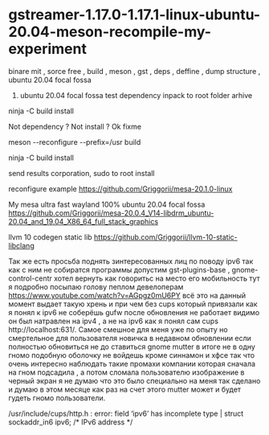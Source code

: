 # gstreamer-1.17.0-1.17.1-linux-ubuntu-20.04-meson-recompile-my-experiment
binare mit , sorce free , build , meson , gst , deps , deffine , dump structure , ubuntu 20.04 focal fossa

1) ubuntu 20.04 focal fossa test dependency inpack to root folder arhive

ninja -C build install

Not dependency ? Not install ? Ok fixme

meson --reconfigure --prefix=/usr build

ninja -C build install

send results corporation, sudo to root install 

reconfigure example https://github.com/Griggorii/mesa-20.1.0-linux

My mesa ultra fast wayland 100% ubuntu 20.04 focal fossa https://github.com/Griggorii/mesa-20.0.4_V14-libdrm_ubuntu-20.04_and_19.04_X86_64_full_stack_graphics

llvm 10 codegen static lib https://github.com/Griggorii/llvm-10-static-libclang
 
Так же есть просьба поднять зинтересованных лиц по поводу ipv6 так как с ним не собиратся программы допустим gst-plugins-base , gnome-control-centr хотел вернуть как говоритьс на место его мобильность тут я подробно посыпаю голову пеплом девелоперам https://www.youtube.com/watch?v=AGpgz0mU6PY всё это на данный момент выдает такую хрень и при чем без cups который привязали как я понял к ipv6 не соберёшь gufw после обновления не работает видимо он был натравлен на ipv4 , а не на ipv6 как я понял сам cups http://localhost:631/. Самое смешное для меня уже по опыту но смертельное для пользователя новичка в недавном обновлении если полностью обновиться не до ставиться gnome mutter в итоге не в одну гномо подобную оболочку не войдешь кроме синнамон и хфсе так что очень интересно наблюдать такие промахи компании которая сначала на гном подсадила , а потом сломала пользователю изображение в черный экран я не думаю что это было специально на меня так сделано и думаю в этом месяце как раз на счет этого mutter может и будет гудеть гномо пользователи.

/usr/include/cups/http.h : error: field ‘ipv6’ has incomplete type
  |   struct sockaddr_in6 ipv6;  /* IPv6 address */

